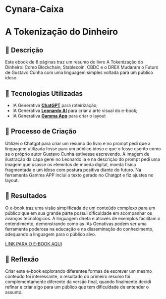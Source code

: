 # Cynara-Caixa
# A Tokenização do Dinheiro

## 📒 Descrição
Este ebook de 8 páginas traz um resumo do livro A Tokenização do Dinheiro: Como Blockchain, Stablecoin, CBDC e o DREX Mudaram o Futuro de Gustavo Cunha com uma linguagem simples voltada para um público idoso. 

## 🤖 Tecnologias Utilizadas
- IA Generativa **[ChatGPT](https://chat.openai.com)** para roteirização;
- IA Generativa **[Leonardo AI](https://leonardo.ai)** para criar a arte visual do e-book;
- IA Generativa **[Gamma App](https://gamma.app)** para criar o layout

## 🧐 Processo de Criação
Utilizei o Chatgpt para criar um resumo do livro e no prompt pedi que a linguagem utilizada fosse para um público idoso e que o fosse escrito como se o próprio autor Gustavo Cunha estivesse escrevendo. A imagem de ilustração da capa gerei no Leonardo ia e na descrição do prompt pedi uma imagem que usasse os elemntos de moeda digital, moeda física fragmentada e um idoso com postura positiva diante  do futuro. Na ferramenta Gamma APP inclui o texto gerado no Chatgpt e fiz ajustes no layout. 

## 🚀 Resultados
O e-book traz uma visão simplificada de um conteúdo complexo para um público que em sua grande parte possui dificuldade em acompanhar os avanços tecnológicos. A linguagem direta e através de exemplos facilitam o entendimento, demonstrando como as IAs Genativas podem ser uma ferramenta poderosa na educação e na disseminação do conhecimento, adequando a linguagem para o público alvo.

[LINK PARA O E-BOOK AQUI]()

## 💭 Reflexão 
Criar este e-book explorando diferentes formas de escrever um mesmo conteúdo foi interessante, o resultado do primeiro resumo foi complementamente diferente da versão final, quando finalmente decidi refinar e criar algo para um público que tem dificuldade de entender o assunto. 
